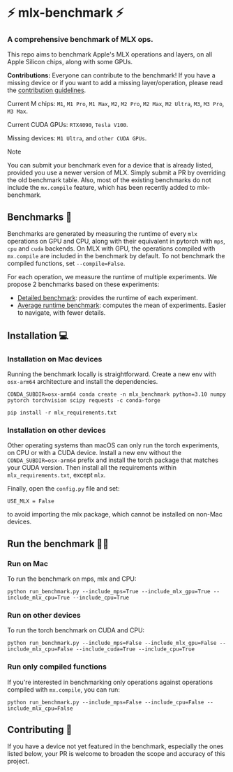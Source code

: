 # ⚡️ mlx-benchmark ⚡️
### A comprehensive benchmark of MLX ops.

This repo aims to benchmark Apple's MLX operations and layers, on all Apple Silicon chips, along with some GPUs.

**Contributions:** Everyone can contribute to the benchmark! If you have a missing device or if you want to add a missing layer/operation, please read the [contribution guidelines](CONTRIBUTING.md).

Current M chips: `M1`, `M1 Pro`, `M1 Max`, `M2`, `M2 Pro`, `M2 Max`, `M2 Ultra`, `M3`, `M3 Pro`, `M3 Max`.

Current CUDA GPUs: `RTX4090`, `Tesla V100`.

Missing devices: `M1 Ultra`, and `other CUDA GPUs`.

> [!NOTE]
> You can submit your benchmark even for a device that is already listed, provided you use a newer version of MLX. Simply submit a PR by overriding the old benchmark table. Also, most of the existing benchmarks do not include the `mx.compile` feature, which has been recently added to mlx-benchmark.

## Benchmarks 🧪

Benchmarks are generated by measuring the runtime of every `mlx` operations on GPU and CPU, along with their equivalent in pytorch with `mps`, `cpu` and `cuda` backends. On MLX with GPU, the operations compiled with `mx.compile` are included in the benchmark by default. To not benchmark the compiled functions, set `--compile=False`. 

For each operation, we measure the runtime of multiple experiments. We propose 2 benchmarks based on these experiments:

* [Detailed benchmark](detailed_benchmark.md): provides the runtime of each experiment. 
* [Average runtime benchmark](average_benchmark.md): computes the mean of experiments. Easier to navigate, with fewer details.


## Installation 💻


### Installation on Mac devices

Running the benchmark locally is straightforward. Create a new env with `osx-arm64` architecture and install the dependencies.

```shell
CONDA_SUBDIR=osx-arm64 conda create -n mlx_benchmark python=3.10 numpy pytorch torchvision scipy requests -c conda-forge

pip install -r mlx_requirements.txt
```


### Installation on other devices
Other operating systems than macOS can only run the torch experiments, on CPU or with a CUDA device. Install a new env without the `CONDA_SUBDIR=osx-arm64` prefix and install the torch package that matches your CUDA version. Then install all the requirements within `mlx_requirements.txt`, except `mlx`.

Finally, open the `config.py` file and set:
```
USE_MLX = False
```
to avoid importing the mlx package, which cannot be installed on non-Mac devices.

## Run the benchmark 🧑‍💻

### Run on Mac

To run the benchmark on mps, mlx and CPU:

```shell
python run_benchmark.py --include_mps=True --include_mlx_gpu=True --include_mlx_cpu=True --include_cpu=True
```

### Run on other devices

To run the torch benchmark on CUDA and CPU:

```shell
python run_benchmark.py --include_mps=False --include_mlx_gpu=False --include_mlx_cpu=False --include_cuda=True --include_cpu=True
```

### Run only compiled functions

If you're interested in benchmarking only operations against operations compiled with `mx.compile`, you can run:

```shell
python run_benchmark.py --include_mps=False --include_cpu=False --include_mlx_cpu=False
```

## Contributing 🚀

If you have a device not yet featured in the benchmark, especially the ones listed below, your PR is welcome to broaden the scope and accuracy of this project.
